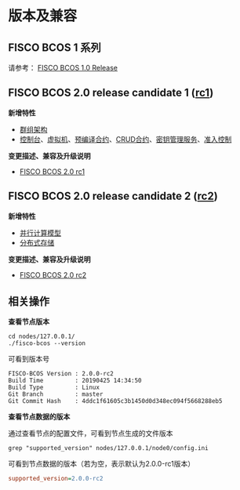 # 版本及兼容

## FISCO BCOS 1 系列

请参考： [FISCO BCOS 1.0 Release](<https://github.com/FISCO-BCOS/FISCO-BCOS/releases/tag/v1.0.0>)

## FISCO BCOS 2.0 release candidate 1 ([rc1](https://github.com/FISCO-BCOS/FISCO-BCOS/releases/tag/v2.0.0-rc1))

**新增特性**

- [群组架构](#id2)
- [控制台](#id6)、[虚拟机](#id7)、[预编译合约](#id5)、[CRUD合约](#crud)、[密钥管理服务](#id8)、[准入控制](#id9)

**变更描述、兼容及升级说明**

* [FISCO BCOS 2.0 rc1](./2.0-rc1.md)



## FISCO BCOS 2.0 release candidate 2 ([rc2](https://github.com/FISCO-BCOS/FISCO-BCOS/releases/tag/v2.0.0-rc2))

**新增特性**

- [并行计算模型](#id4)
- [分布式存储](#id3)

**变更描述、兼容及升级说明**

* [FISCO BCOS 2.0 rc2](./2.0-rc2.md)



## 相关操作

**查看节点版本**

```shell
cd nodes/127.0.0.1/
./fisco-bcos --version
```

可看到版本号

```shell
FISCO-BCOS Version : 2.0.0-rc2
Build Time         : 20190425 14:34:50
Build Type         : Linux
Git Branch         : master
Git Commit Hash    : 4ddc1f61605c3b1450d0d348ec094f5668288eb5
```

**查看节点数据的版本**

通过查看节点的配置文件，可看到节点生成的文件版本

```shell
grep "supported_version" nodes/127.0.0.1/node0/config.ini
```

可看到节点数据的版本（若为空，表示默认为2.0.0-rc1版本）

```ini
supported_version=2.0.0-rc2
```



